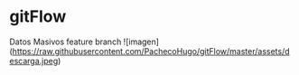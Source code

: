 # gitFlow
Datos Masivos 
feature branch
![imagen]
(https://raw.githubusercontent.com/PachecoHugo/gitFlow/master/assets/descarga.jpeg)
